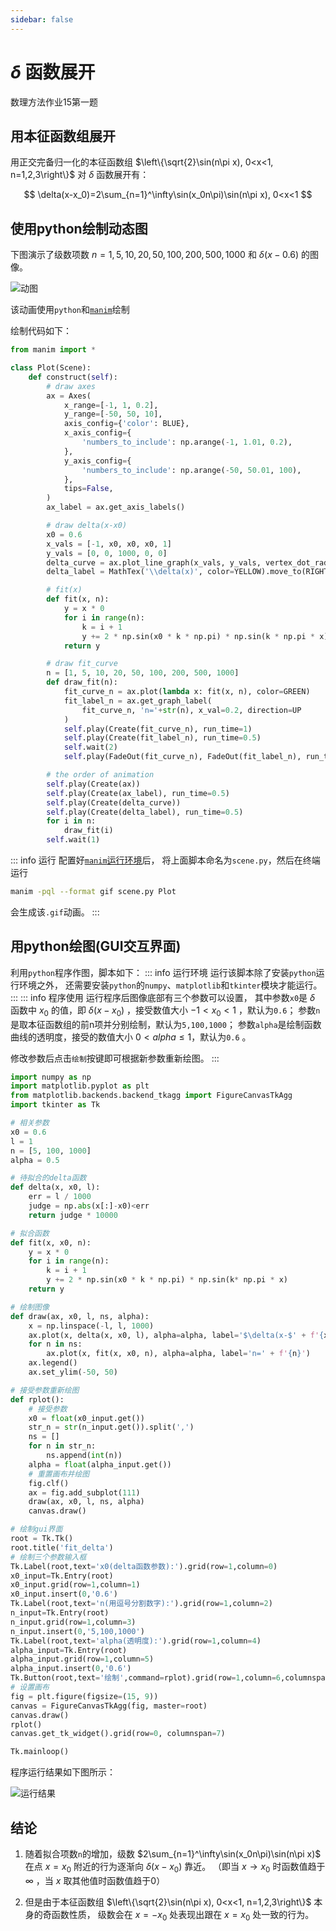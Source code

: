 ```yaml
---
sidebar: false
---
```


# $\delta$ 函数展开

数理方法作业15第一题

## 用本征函数组展开

用正交完备归一化的本征函数组 $\left\{\sqrt{2}\sin(n\pi x), 0<x<1, n=1,2,3\right\}$ 对 $\delta$ 函数展开有：

$$
\delta(x-x_0)=2\sum_{n=1}^\infty\sin(x_0n\pi)\sin(n\pi x), 0<x<1
$$

## 使用python绘制动态图

下图演示了级数项数 $n=1,5,10,20,50,100,200,500,1000$ 和 $\delta(x-0.6)$ 的图像。

![动图](./fit_delta_fig/Plot_ManimCE_v0.18.1.gif)

该动画使用`python`和[`manim`](https://docs.manim.community/en/stable/index.html#)绘制

绘制代码如下：
```py
from manim import *

class Plot(Scene):
    def construct(self):
        # draw axes
        ax = Axes(
            x_range=[-1, 1, 0.2],
            y_range=[-50, 50, 10],
            axis_config={'color': BLUE},
            x_axis_config={
                'numbers_to_include': np.arange(-1, 1.01, 0.2),
            },
            y_axis_config={
                'numbers_to_include': np.arange(-50, 50.01, 100),
            },
            tips=False,
        )
        ax_label = ax.get_axis_labels()

        # draw delta(x-x0)
        x0 = 0.6
        x_vals = [-1, x0, x0, x0, 1]
        y_vals = [0, 0, 1000, 0, 0]
        delta_curve = ax.plot_line_graph(x_vals, y_vals, vertex_dot_radius=0)
        delta_label = MathTex('\\delta(x)', color=YELLOW).move_to(RIGHT*4.3+UP*3)

        # fit(x)
        def fit(x, n):
            y = x * 0
            for i in range(n):
                k = i + 1
                y += 2 * np.sin(x0 * k * np.pi) * np.sin(k * np.pi * x)
            return y

        # draw fit_curve
        n = [1, 5, 10, 20, 50, 100, 200, 500, 1000]
        def draw_fit(n):
            fit_curve_n = ax.plot(lambda x: fit(x, n), color=GREEN)
            fit_label_n = ax.get_graph_label(
                fit_curve_n, 'n='+str(n), x_val=0.2, direction=UP
            )
            self.play(Create(fit_curve_n), run_time=1)
            self.play(Create(fit_label_n), run_time=0.5)
            self.wait(2)
            self.play(FadeOut(fit_curve_n), FadeOut(fit_label_n), run_time=0.5)

        # the order of animation
        self.play(Create(ax))
        self.play(Create(ax_label), run_time=0.5)
        self.play(Create(delta_curve))
        self.play(Create(delta_label), run_time=0.5)
        for i in n:
            draw_fit(i)
        self.wait(1)
```

::: info 运行
配置好[`manim`运行环境](https://docs.manim.community/en/stable/installation.html)后，
将上面脚本命名为`scene.py`，然后在终端运行
```sh
manim -pql --format gif scene.py Plot
```
会生成该`.gif`动画。
:::

## 用python绘图(GUI交互界面)

利用`python`程序作图，脚本如下：
::: info 运行环境
运行该脚本除了安装`python`运行环境之外，
还需要安装`python`的`numpy`、`matplotlib`和`tkinter`模块才能运行。
:::
::: info 程序使用
运行程序后图像底部有三个参数可以设置，
其中参数`x0`是 $\delta$ 函数中 $x_0$ 的值，即 $\delta(x-x_0)$ ，接受数值大小 $-1<x_0<1$ ，默认为`0.6`；
参数`n`是取本征函数组的前n项并分别绘制，默认为`5,100,1000`；
参数`alpha`是绘制函数曲线的透明度，接受的数值大小 $0<alpha\le1$，默认为`0.6` 。

修改参数后点击`绘制`按键即可根据新参数重新绘图。
:::

```py
import numpy as np
import matplotlib.pyplot as plt
from matplotlib.backends.backend_tkagg import FigureCanvasTkAgg
import tkinter as Tk

# 相关参数
x0 = 0.6
l = 1
n = [5, 100, 1000]
alpha = 0.5

# 待拟合的delta函数
def delta(x, x0, l):
    err = l / 1000
    judge = np.abs(x[:]-x0)<err
    return judge * 10000

# 拟合函数
def fit(x, x0, n):
    y = x * 0
    for i in range(n):
        k = i + 1
        y += 2 * np.sin(x0 * k * np.pi) * np.sin(k* np.pi * x)
    return y

# 绘制图像
def draw(ax, x0, l, ns, alpha):
    x = np.linspace(-l, l, 1000)
    ax.plot(x, delta(x, x0, l), alpha=alpha, label='$\delta(x-$' + f'{x0:.1f}' + '$)$')
    for n in ns:
        ax.plot(x, fit(x, x0, n), alpha=alpha, label='n=' + f'{n}')
    ax.legend()
    ax.set_ylim(-50, 50)

# 接受参数重新绘图
def rplot():
    # 接受参数
    x0 = float(x0_input.get())
    str_n = str(n_input.get()).split(',')
    ns = []
    for n in str_n:
        ns.append(int(n))
    alpha = float(alpha_input.get())
    # 重置画布并绘图
    fig.clf()
    ax = fig.add_subplot(111)
    draw(ax, x0, l, ns, alpha)
    canvas.draw()

# 绘制gui界面
root = Tk.Tk()
root.title('fit_delta')
# 绘制三个参数输入框
Tk.Label(root,text='x0(delta函数参数):').grid(row=1,column=0)
x0_input=Tk.Entry(root)
x0_input.grid(row=1,column=1)
x0_input.insert(0,'0.6')
Tk.Label(root,text='n(用逗号分割数字):').grid(row=1,column=2)
n_input=Tk.Entry(root)
n_input.grid(row=1,column=3)
n_input.insert(0,'5,100,1000')
Tk.Label(root,text='alpha(透明度):').grid(row=1,column=4)
alpha_input=Tk.Entry(root)
alpha_input.grid(row=1,column=5)
alpha_input.insert(0,'0.6')
Tk.Button(root,text='绘制',command=rplot).grid(row=1,column=6,columnspan=7)
# 设置画布
fig = plt.figure(figsize=(15, 9))
canvas = FigureCanvasTkAgg(fig, master=root)
canvas.draw()
rplot()
canvas.get_tk_widget().grid(row=0, columnspan=7)    

Tk.mainloop()
```

程序运行结果如下图所示：

![运行结果](./fit_delta_fig/draw_result.png)

## 结论

1. 随着拟合项数`n`的增加，级数 $2\sum_{n=1}^\infty\sin(x_0n\pi)\sin(n\pi x)$ 在点 $x=x_0$ 附近的行为逐渐向 $\delta(x-x_0)$ 靠近。
（即当 $x\rightarrow x_0$ 时函数值趋于 $\infty$ ，当 $x$ 取其他值时函数值趋于0）

2. 但是由于本征函数组 $\left\{\sqrt{2}\sin(n\pi x), 0<x<1, n=1,2,3\right\}$ 本身的奇函数性质，
级数会在 $x=-x_0$ 处表现出跟在 $x=x_0$ 处一致的行为。

